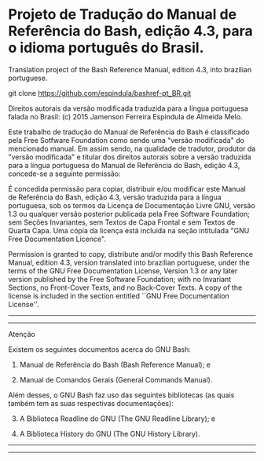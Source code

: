 # Projeto de Tradução do Manual de Referência do Bash, edição 4.3, para o idioma português do Brasil.

Translation project of the Bash Reference Manual, edition 4.3, into 
brazilian portuguese.


git clone https://github.com/espindula/bashref-pt_BR.git


Direitos autorais da versão modificada traduzida para a língua 
portuguesa falada no Brasil: (c) 2015 Jamenson Ferreira Espindula de 
Almeida Melo.

  Este trabalho de tradução do Manual de Referência do Bash é 
  classificado pela Free Sotfware Foundation como sendo uma 
  "versão modificada" do mencionado manual.   Em assim sendo, na 
  qualidade de tradutor, produtor da "versão modificada" e titular 
  dos direitos autorais sobre a versão traduzida para a língua 
  portuguesa do Manual de Referência do Bash, edição 4.3, concede-se a 
  seguinte permissão:

  É concedida permissão para copiar, distribuir e/ou modificar este 
  Manual de Referência do Bash, edição 4.3, versão traduzida para a 
  língua portuguesa, sob os termos da Licença de Documentação Livre GNU, 
  versão 1.3 ou qualquer versão posterior publicada pela Free Software 
  Foundation; sem Seções Invariantes, sem Textos de Capa Frontal e sem 
  Textos de Quarta Capa.   Uma cópia da licença está incluída na seção 
  intitulada "GNU Free Documentation Licence".
  
  Permission is granted to copy, distribute and/or modify this Bash 
  Reference Manual, edition 4.3, version translated into brazilian 
  portuguese, under the terms of the GNU Free Documentation License, 
  Version 1.3 or any later version published by the Free Software 
  Foundation; with no Invariant Sections, no Front-Cover Texts, and no 
  Back-Cover Texts.   A copy of the license is included in the section 
  entitled ``GNU Free Documentation License''.


************************************************************************
************************************************************************
								       
 Atenção					       
							       
 Existem os seguintes documentos acerca do GNU Bash:	       
								       
1. Manual de Referência do Bash (Bash Reference Manual); e

2. Manual de Comandos Gerais (General Commands Manual).


 Além desses, o GNU Bash faz uso das seguintes bibliotecas (as quais 
 também tem as suas respectivas documentações):

3. A Biblioteca Readline do GNU (The GNU Readline Library); e

4. A Biblioteca History do GNU (The GNU History Library).
								       
************************************************************************
************************************************************************

